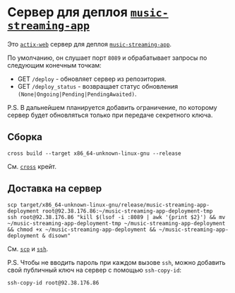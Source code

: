 # Сервер для деплоя [`music-streaming-app`]

Это [`actix-web`] сервер для деплоя [`music-streaming-app`].

По умолчанию, он слушает порт `8089` и обрабатывает запросы по следующим конечным точкам:

* GET `/deploy` - обновляет сервер из репозитория.
* GET `/deploy_status` - возвращает статус обновления `(None|Ongoing|Pending|PendingAwaited)`.

P.S. В дальнейшем планируется добавить ограничение, по которому сервер будет обновляться только при передаче секретного ключа.

## Сборка

```console
cross build --target x86_64-unknown-linux-gnu --release
```

См. [`cross`] крейт.

## Доставка на сервер

```console
scp target/x86_64-unknown-linux-gnu/release/music-streaming-app-deployment root@92.38.176.86:~/music-streaming-app-deployment-tmp
ssh root@92.38.176.86 "kill $(lsof -i :8089 | awk '{print $2}') && mv ~/music-streaming-app-deployment-tmp ~/music-streaming-app-deployment && chmod +x ~/music-streaming-app-deployment && ~/music-streaming-app-deployment & disown"
```

См. [`scp`](https://en.wikipedia.org/wiki/Secure_copy) и [`ssh`](https://www.ssh.com/academy/ssh/client).

P.S. Чтобы не вводить пароль при каждом вызове `ssh`, можно добавить свой публичный ключ на сервер с помощью `ssh-copy-id`:

```console
ssh-copy-id root@92.38.176.86
```

[`actix-web`]: https://crates.io/crates/actix-web
[`music-streaming-app`]: https://github.com/JohnScience/music-streaming-app
[`cross`]: https://github.com/cross-rs/cross
